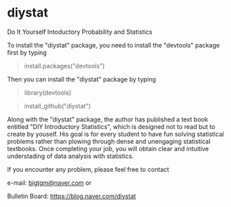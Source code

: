 # diystat
Do It Yourself Intoductory Probability and Statistics

To install the "diystat" package, you need to install the "devtools" package first by typing

> install.packages("devtools")

Then you can install the "diystat" package by typing

> library(devtools)

> install_github("diystat")

Along with the "diystat" package, the author has published a text book entitled "DIY Introductory Statistics", 
which is designed not to read but to create by youself. 
His goal is for every student to have fun solving statistical problems 
rather than plowing through dense and unengaging statistical textbooks.
Once completing your job, you will obtain clear and intuitive understading of data analysis with statistics.

If you encounter any problem, please feel free to contact

e-mail: bigtgm@naver.com or

Bulletin Board: https://blog.naver.com/diystat

